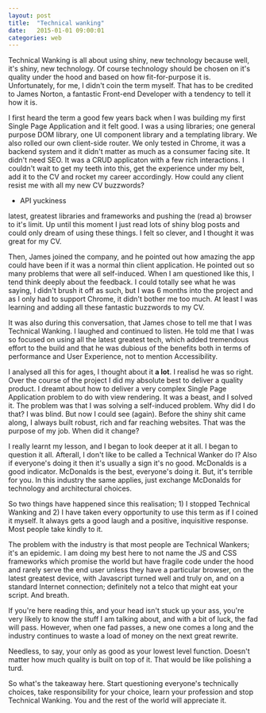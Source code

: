 ```yaml
---
layout: post
title:  "Technical wanking"
date:   2015-01-01 09:00:01
categories: web
---
```


Technical Wanking is all about using shiny, new technology because well, it's shiny, new technology. Of course technology should be chosen on it's quality under the hood and based on how fit-for-purpose it is. Unfortunately, for me, I didn't coin the term myself. That has to be credited to James Norton, a fantastic Front-end Developer with a tendency to tell it how it is.

I first heard the term a good few years back when I was building my first Single Page Application and it felt good. I was a using libraries; one general purpose DOM library, one UI component library and a templating library. We also rolled our own client-side router. We only tested in Chrome, it was a backend system and it didn't matter as much as a consumer facing site. It didn't need SEO. It was a CRUD applicaton with a few rich interactions. I couldn't wait to get my teeth into this, get the experience under my belt, add it to the CV and rocket my career accordingly. How could any client resist me with all my new CV buzzwords?

* API yuckiness

latest, greatest libraries and frameworks and pushing the (read a) browser to it's limit. Up until this moment I just read lots of shiny blog posts and could only dream of using these things. I felt so clever, and I thought it was great for my CV.

Then, James joined the company, and he pointed out how amazing the app could have been if it was a normal thin client application. He pointed out so many problems that were all self-induced. When I am questioned like this, I tend think deeply about the feedback. I could totally see what he was saying, I didn't brush it off as such, but I was 6 months into the project and as I only had to support Chrome, it didn't bother me too much. At least I was learning and adding all these fantastic buzzwords to my CV.

It was also during this conversation, that James chose to tell me that I was Technical Wanking. I laughed and continued to listen. He told me that I was so focused on using all the latest greatest tech, which added tremendous effort to the build and that he was dubious of the benefits both in terms of performance and User Experience, not to mention Accessibility.

I analysed all this for ages, I thought about it **a lot**. I realisd he was so right. Over the course of the project I did my absolute best to deliver a quality product. I dreamt about how to deliver a very complex Single Page Application problem to do with view rendering. It was a beast, and I solved it. The problem was that I was solving a self-induced problem. Why did I do that? I was blind. But now I could see (again). Before the shiny shit came along, I always built robust, rich and far reaching websites. That was the purpose of my job. When did it change?

I really learnt my lesson, and I began to look deeper at it all. I began to question it all. Afterall, I don't like to be called a Technical Wanker do I? Also if everyone's doing it then it's usually a sign it's no good. McDonalds is a good indicator. McDonalds is the best, everyone's doing it. But, it's terrible for you. In this industry the same applies, just exchange McDonalds for technology and architectural choices.

So two things have happened since this realisation; 1) I stopped Technical Wanking and 2) I have taken every opportunity to use this term as if I coined it myself. It always gets a good laugh and a positive, inquisitive response. Most people take kindly to it.

The problem with the industry is that most people are Technical Wankers; it's an epidemic. I am doing my best here to not name the JS and CSS frameworks which promise the world but have fragile code under the hood and rarely serve the end user unless they have a particular browser, on the latest greatest device, with Javascript turned well and truly on, and on a standard Internet connection; definitely not a telco that might eat your script. And breath.

If you're here reading this, and your head isn't stuck up your ass, you're very likely to know the stuff I am talking about, and with a bit of luck, the fad will pass. However, when one fad passes, a new one comes a long and the industry continues to waste a load of money on the next great rewrite.

Needless, to say, your only as good as your lowest level function. Doesn't matter how much quality is built on top of it. That would be like polishing a turd.

So what's the takeaway here. Start questioning everyone's technically choices, take responsibility for your choice, learn your profession and stop Technical Wanking. You and the rest of the world will appreciate it.

<!--
I suppose Technical Wanking is the arch-enemy of [The Boring Front-end Developer](/articles/the-boring-front-end-developer/) and I guess this is the "I call bullshit" version of that article, at least in terms of Front-end. There is nothing wrong with abstractions. Anyone who writes the same code more than once, abstracts and automates. You might call a group of abstractions a library. And that's just fine. You might call a set of conventions, configuration and style a framework. That's also fine.

But, and it's a big but, there is a difference between abstractions in general, and abstractions that are failing on release due to poor code quality, complexity and in this industry specifically, browser support! Unfortunately, there is normally very little attempt to put the user first. A lot of these librarys are selling themselves to developers; write less, don't reinvent the wheel etc. It's rarely about the user, browser support and reach.

Avoiding the shinier Front-end libraries and co, have given 

* the best thing to come out of all this was 1) realising technical wanking is a thing and 2) I was doing it.
-->